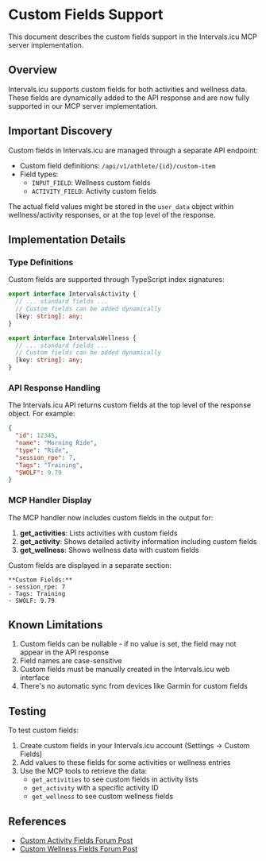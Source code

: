 # Custom Fields Support

This document describes the custom fields support in the Intervals.icu MCP server implementation.

## Overview

Intervals.icu supports custom fields for both activities and wellness data. These fields are dynamically added to the API response and are now fully supported in our MCP server implementation.

## Important Discovery

Custom fields in Intervals.icu are managed through a separate API endpoint:
- Custom field definitions: `/api/v1/athlete/{id}/custom-item`
- Field types:
  - `INPUT_FIELD`: Wellness custom fields
  - `ACTIVITY_FIELD`: Activity custom fields

The actual field values might be stored in the `user_data` object within wellness/activity responses, or at the top level of the response.

## Implementation Details

### Type Definitions

Custom fields are supported through TypeScript index signatures:

```typescript
export interface IntervalsActivity {
  // ... standard fields ...
  // Custom fields can be added dynamically
  [key: string]: any;
}

export interface IntervalsWellness {
  // ... standard fields ...
  // Custom fields can be added dynamically
  [key: string]: any;
}
```

### API Response Handling

The Intervals.icu API returns custom fields at the top level of the response object. For example:

```json
{
  "id": 12345,
  "name": "Morning Ride",
  "type": "Ride",
  "session_rpe": 7,
  "Tags": "Training",
  "SWOLF": 9.79
}
```

### MCP Handler Display

The MCP handler now includes custom fields in the output for:

1. **get_activities**: Lists activities with custom fields
2. **get_activity**: Shows detailed activity information including custom fields
3. **get_wellness**: Shows wellness data with custom fields

Custom fields are displayed in a separate section:

```
**Custom Fields:**
- session_rpe: 7
- Tags: Training
- SWOLF: 9.79
```

## Known Limitations

1. Custom fields can be nullable - if no value is set, the field may not appear in the API response
2. Field names are case-sensitive
3. Custom fields must be manually created in the Intervals.icu web interface
4. There's no automatic sync from devices like Garmin for custom fields

## Testing

To test custom fields:

1. Create custom fields in your Intervals.icu account (Settings → Custom Fields)
2. Add values to these fields for some activities or wellness entries
3. Use the MCP tools to retrieve the data:
   - `get_activities` to see custom fields in activity lists
   - `get_activity` with a specific activity ID
   - `get_wellness` to see custom wellness fields

## References

- [Custom Activity Fields Forum Post](https://forum.intervals.icu/t/custom-activity-fields/25515)
- [Custom Wellness Fields Forum Post](https://forum.intervals.icu/t/custom-wellness-fields/23188)